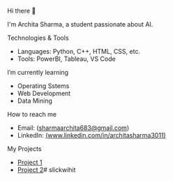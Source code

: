  Hi there 👋

I'm Archita Sharma, a student passionate about AI.

 Technologies & Tools
- Languages: Python, C++, HTML, CSS, etc.
- Tools: PowerBI, Tableau, VS Code

 I’m currently learning
- Operating Sstems
- Web Development
- Data Mining

 How to reach me
- Email: ([sharmaarchita683@gmail.com](url))
- LinkedIn: [(www.linkedin.com/in/architasharma3011)](url)

 My Projects
- [Project 1](https://github.com/yourusername/project1)
- [Project 2](https://github.com/yourusername/project2)# slickwihit
